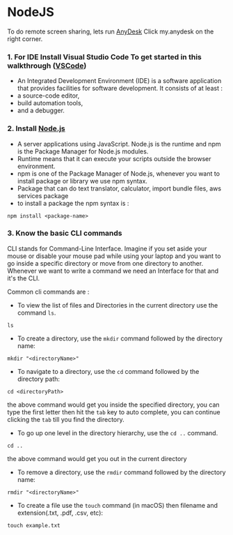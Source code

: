 # NodeJS 
To do remote screen sharing, lets run <a href = "https://anydesk.com/en">AnyDesk</a> Click my.anydesk on the right corner.

### 1. For IDE Install Visual Studio Code To get started in this walkthrough (<a href = "https://code.visualstudio.com/download">VSCode</a>)

- An Integrated Development Environment (IDE) is a software application that provides facilities for software development. 
It consists of at least : 
- a source-code editor, 
- build automation tools,
- and a debugger.

### 2. Install <a href = "https://nodejs.org/en/download">Node.js </a>

- A server applications using JavaScript. Node.js is the runtime and npm is the Package Manager for Node.js modules.
- Runtime means that it can execute your scripts outside the browser environment.
- npm is one of the Package Manager of Node.js, whenever you want to install package or library we use npm syntax.
- Package that can do text translator, calculator, import bundle files, aws services package
- to install a package the npm syntax is : 

``` 
npm install <package-name>

```

### 3. Know the basic CLI commands
<p>CLI stands for Command-Line Interface. Imagine if you set aside your mouse or disable your mouse pad while using your laptop and you want to go inside a specific directory or move from one directory to another. Whenever we want to write a command we need an Interface for that and it's the CLI.</p>

<p>Common cli commands are : </p>

- To view the list of files and Directories in the current directory use the command `ls`.
```
ls
```

- To create a directory, use the `mkdir` command followed by the directory name:

```
mkdir "<directoryName>"
```

- To navigate to a directory, use the `cd` command followed by the directory path:

```
cd <directoryPath>
```
the above command would get you inside the specified directory, you can type the first letter then hit the `tab` key to auto complete, you can continue clicking the `tab` till you find the directory. 

- To go up one level in the directory hierarchy, use the `cd ..` command.

```
cd ..
```
the above command would get you out in the current directory

- To remove a directory, use the `rmdir` command followed by the directory name:

```
rmdir "<directoryName>"

```

- To create a file use the `touch` command (in macOS) then filename and extension(.txt, .pdf, .csv, etc):
```
touch example.txt
```



